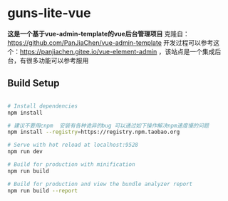 # guns-lite-vue

**这是一个基于vue-admin-template的vue后台管理项目**
克隆自：https://github.com/PanJiaChen/vue-admin-template
开发过程可以参考这个：https://panjiachen.gitee.io/vue-element-admin ，该站点是一个集成后台，有很多功能可以参考服用
 
## Build Setup

```bash 

# Install dependencies
npm install

# 建议不要用cnpm  安装有各种诡异的bug 可以通过如下操作解决npm速度慢的问题
npm install --registry=https://registry.npm.taobao.org

# Serve with hot reload at localhost:9528
npm run dev

# Build for production with minification
npm run build

# Build for production and view the bundle analyzer report
npm run build --report
```
